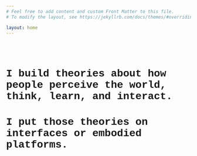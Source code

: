 ```yaml
---
# Feel free to add content and custom Front Matter to this file.
# To modify the layout, see https://jekyllrb.com/docs/themes/#overriding-theme-defaults

layout: home
---
```

<br>
<br>
<h1 style="font-family: courier"> I build theories about how people perceive the world, think, learn,
and interact. </h1>
<h1 style="font-family: courier"> I put those theories on interfaces or embodied platforms. </h1>

